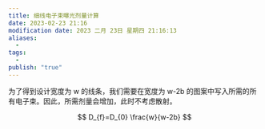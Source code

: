 ```yaml
---
title: 细线电子束曝光剂量计算
date: 2023-02-23 21:16
modification date: 2023 二月 23日 星期四 21:16:13
aliases:
  - 
tags:
  - 
publish: "true"
---
```


为了得到设计宽度为 w 的线条，我们需要在宽度为 w-2b 的图案中写入所需的所有电子束。因此，所需剂量会增加，此时不考虑散射。

$$
D_{f}=D_{0} \frac{w}{w-2b}
$$
